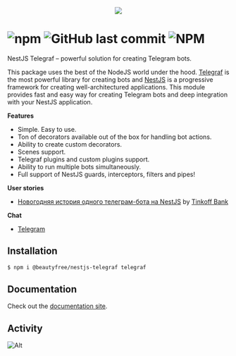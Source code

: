<p align="center">
  <img src="https://raw.githubusercontent.com/robot-mafia/nestjs-telegraf/main/.github/logo.svg" />
</p>

# ![npm](https://img.shields.io/npm/dm/nestjs-telegraf) ![GitHub last commit](https://img.shields.io/github/last-commit/beautyfree/nestjs-telegraf) ![NPM](https://img.shields.io/npm/l/nestjs-telegraf)

NestJS Telegraf – powerful solution for creating Telegram bots.

This package uses the best of the NodeJS world under the hood. [Telegraf](https://github.com/telegraf/telegraf) is the most powerful library for creating bots and [NestJS](https://github.com/nestjs) is a progressive framework for creating well-architectured applications. This module provides fast and easy way for creating Telegram bots and deep integration with your NestJS application. 

**Features**

- Simple. Easy to use.
- Ton of decorators available out of the box for handling bot actions.
- Ability to create custom decorators.
- Scenes support.
- Telegraf plugins and custom plugins support.
- Ability to run multiple bots simultaneously.
- Full support of NestJS guards, interceptors, filters and pipes!

**User stories**
- [Новогодняя история одного телеграм-бота на NestJS](https://habr.com/ru/company/tinkoff/blog/596287/) by [Tinkoff Bank](https://github.com/Tinkoff)

**Chat**

* [Telegram](https://t.me/nestjs_telegraf)
## Installation

```bash
$ npm i @beautyfree/nestjs-telegraf telegraf
```

## Documentation
Check out the [documentation site](https://nestjs-telegraf.0x467.com/).

## Activity
![Alt](https://repobeats.axiom.co/api/embed/3a0b83192feaeff27d8a7f78f53e5cb951f94dac.svg "Repobeats analytics image")
